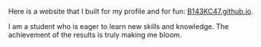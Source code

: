 Here is a website that I built for my profile and for fun: [B143KC47.github.io](https://B143KC47.github.io). 
 
I am a student who is eager to learn new skills and knowledge. The achievement of the results is truly making me bloom.

